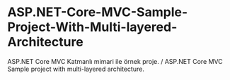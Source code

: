 # ASP.NET-Core-MVC-Sample-Project-With-Multi-layered-Architecture
 ASP.NET Core MVC Katmanlı mimari ile örnek proje. / ASP.NET Core MVC Sample project with multi-layered architecture.
